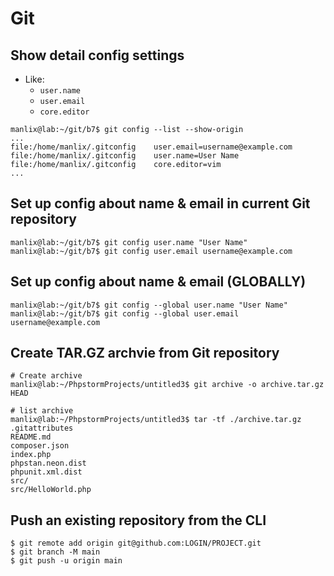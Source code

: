 # Git

## Show detail config settings

* Like:
  * `user.name`
  * `user.email`
  * `core.editor`

```console
manlix@lab:~/git/b7$ git config --list --show-origin
...
file:/home/manlix/.gitconfig    user.email=username@example.com
file:/home/manlix/.gitconfig    user.name=User Name
file:/home/manlix/.gitconfig    core.editor=vim
...
```

## Set up config about name & email in current Git repository

```console
manlix@lab:~/git/b7$ git config user.name "User Name"
manlix@lab:~/git/b7$ git config user.email username@example.com
```

## Set up config about name & email (GLOBALLY)

```console
manlix@lab:~/git/b7$ git config --global user.name "User Name"
manlix@lab:~/git/b7$ git config --global user.email username@example.com
```


## Create TAR.GZ archvie from Git repository
```console
# Create archive
manlix@lab:~/PhpstormProjects/untitled3$ git archive -o archive.tar.gz HEAD

# list archive
manlix@lab:~/PhpstormProjects/untitled3$ tar -tf ./archive.tar.gz 
.gitattributes
README.md
composer.json
index.php
phpstan.neon.dist
phpunit.xml.dist
src/
src/HelloWorld.php
```

## Push an existing repository from the CLI
```console
$ git remote add origin git@github.com:LOGIN/PROJECT.git
$ git branch -M main
$ git push -u origin main
```
